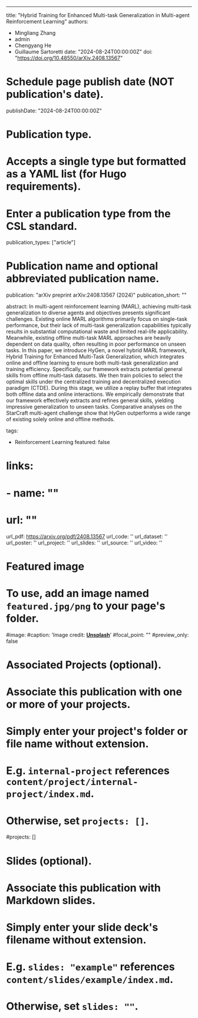 ---
title: "Hybrid Training for Enhanced Multi-task Generalization in Multi-agent Reinforcement Learning"
authors:
- Mingliang Zhang
- admin
- Chengyang He
- Guillaume Sartoretti
date: "2024-08-24T00:00:00Z"
doi: "https://doi.org/10.48550/arXiv.2408.13567"

# Schedule page publish date (NOT publication's date).
publishDate: "2024-08-24T00:00:00Z"

# Publication type.
# Accepts a single type but formatted as a YAML list (for Hugo requirements).
# Enter a publication type from the CSL standard.
publication_types: ["article"]

# Publication name and optional abbreviated publication name.
publication: "arXiv preprint arXiv:2408.13567 (2024)"
publication_short: ""

abstract: In multi-agent reinforcement learning (MARL), achieving multi-task generalization to diverse agents and objectives presents significant challenges. Existing online MARL algorithms primarily focus on single-task performance, but their lack of multi-task generalization capabilities typically results in substantial computational waste and limited real-life applicability. Meanwhile, existing offline multi-task MARL approaches are heavily dependent on data quality, often resulting in poor performance on unseen tasks. In this paper, we introduce HyGen, a novel hybrid MARL framework, Hybrid Training for Enhanced Multi-Task Generalization, which integrates online and offline learning to ensure both multi-task generalization and training efficiency. Specifically, our framework extracts potential general skills from offline multi-task datasets. We then train policies to select the optimal skills under the centralized training and decentralized execution paradigm (CTDE). During this stage, we utilize a replay buffer that integrates both offline data and online interactions. We empirically demonstrate that our framework effectively extracts and refines general skills, yielding impressive generalization to unseen tasks. Comparative analyses on the StarCraft multi-agent challenge show that HyGen outperforms a wide range of existing solely online and offline methods.

tags:
- Reinforcement Learning
featured: false

# links:
# - name: ""
#   url: ""
url_pdf: https://arxiv.org/pdf/2408.13567
url_code: ''
url_dataset: ''
url_poster: ''
url_project: ''
url_slides: ''
url_source: ''
url_video: ''

# Featured image
# To use, add an image named `featured.jpg/png` to your page's folder. 
#image:
  #caption: 'Image credit: [**Unsplash**](https://unsplash.com/photos/jdD8gXaTZsc)'
  #focal_point: ""
  #preview_only: false

# Associated Projects (optional).
#   Associate this publication with one or more of your projects.
#   Simply enter your project's folder or file name without extension.
#   E.g. `internal-project` references `content/project/internal-project/index.md`.
#   Otherwise, set `projects: []`.
#projects: []

# Slides (optional).
#   Associate this publication with Markdown slides.
#   Simply enter your slide deck's filename without extension.
#   E.g. `slides: "example"` references `content/slides/example/index.md`.
#   Otherwise, set `slides: ""`.